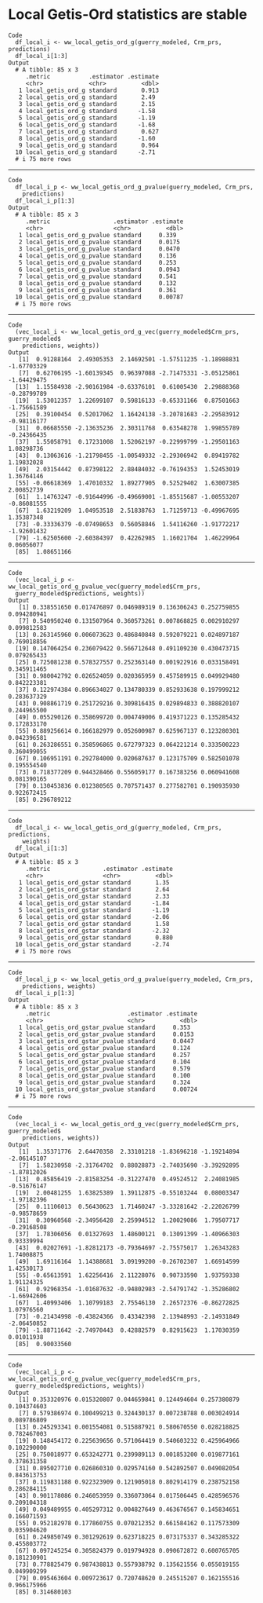 # Local Getis-Ord statistics are stable

    Code
      df_local_i <- ww_local_getis_ord_g(guerry_modeled, Crm_prs, predictions)
      df_local_i[1:3]
    Output
      # A tibble: 85 x 3
         .metric           .estimator .estimate
         <chr>             <chr>          <dbl>
       1 local_getis_ord_g standard       0.913
       2 local_getis_ord_g standard       2.49 
       3 local_getis_ord_g standard       2.15 
       4 local_getis_ord_g standard      -1.58 
       5 local_getis_ord_g standard      -1.19 
       6 local_getis_ord_g standard      -1.68 
       7 local_getis_ord_g standard       0.627
       8 local_getis_ord_g standard      -1.60 
       9 local_getis_ord_g standard       0.964
      10 local_getis_ord_g standard      -2.71 
      # i 75 more rows

---

    Code
      df_local_i_p <- ww_local_getis_ord_g_pvalue(guerry_modeled, Crm_prs,
        predictions)
      df_local_i_p[1:3]
    Output
      # A tibble: 85 x 3
         .metric                  .estimator .estimate
         <chr>                    <chr>          <dbl>
       1 local_getis_ord_g_pvalue standard     0.339  
       2 local_getis_ord_g_pvalue standard     0.0175 
       3 local_getis_ord_g_pvalue standard     0.0470 
       4 local_getis_ord_g_pvalue standard     0.136  
       5 local_getis_ord_g_pvalue standard     0.253  
       6 local_getis_ord_g_pvalue standard     0.0943 
       7 local_getis_ord_g_pvalue standard     0.541  
       8 local_getis_ord_g_pvalue standard     0.132  
       9 local_getis_ord_g_pvalue standard     0.361  
      10 local_getis_ord_g_pvalue standard     0.00787
      # i 75 more rows

---

    Code
      (vec_local_i <- ww_local_getis_ord_g_vec(guerry_modeled$Crm_prs, guerry_modeled$
        predictions, weights))
    Output
       [1]  0.91288164  2.49305353  2.14692501 -1.57511235 -1.18988831 -1.67703329
       [7]  0.62706195 -1.60139345  0.96397088 -2.71475331 -3.05125861 -1.64429475
      [13]  1.15584938 -2.90161984 -0.63376101  0.61005430  2.29888368 -0.28799789
      [19]  1.53012357  1.22699107  0.59816133 -0.65331166  0.87501663 -1.75661589
      [25]  0.39100454  0.52017062  1.16424138 -3.20781683 -2.29583912 -0.98116177
      [31]  0.06685550 -2.13635236  2.30311768  0.63548278  1.99855789 -0.24366435
      [37]  1.55058791  0.17231008  1.52062197 -0.22999799 -1.29501163  1.08298736
      [43]  0.13063616 -1.21798455 -1.00549332 -2.29306942  0.89419782  1.19832028
      [49]  2.03154442  0.87398122  2.88484032 -0.76194353  1.52453019  1.36764146
      [55] -0.06618369  1.47010332  1.89277905  0.52529402  1.63007385  2.00852739
      [61]  1.14763247 -0.91644996 -0.49669001 -1.85515687 -1.00553207 -0.86081555
      [67]  1.63219209  1.04953518  2.51838763  1.71259713 -0.49967695  1.35387348
      [73] -0.33336379 -0.07498653  0.56058846  1.54116260 -1.91772217 -1.92601432
      [79] -1.62505600 -2.60384397  0.42262985  1.16021704  1.46229964  0.06056077
      [85]  1.08651166

---

    Code
      (vec_local_i_p <- ww_local_getis_ord_g_pvalue_vec(guerry_modeled$Crm_prs,
      guerry_modeled$predictions, weights))
    Output
       [1] 0.338551650 0.017476897 0.046989319 0.136306243 0.252759855 0.094280941
       [7] 0.540950240 0.131507964 0.360573261 0.007868825 0.002910297 0.099812583
      [13] 0.263145960 0.006073623 0.486840848 0.592079221 0.024897187 0.769018856
      [19] 0.147064254 0.236079422 0.566712648 0.491109230 0.430473715 0.079265433
      [25] 0.725081238 0.578327557 0.252363140 0.001922916 0.033158491 0.345911465
      [31] 0.980042792 0.026524059 0.020365959 0.457589915 0.049929480 0.842223381
      [37] 0.122974384 0.896634027 0.134780339 0.852933638 0.197999212 0.283637329
      [43] 0.908861719 0.251729216 0.309816435 0.029894833 0.388820107 0.244965500
      [49] 0.055290126 0.358699720 0.004749006 0.419371223 0.135285432 0.172833170
      [55] 0.889256614 0.166182979 0.052600987 0.625967137 0.123280301 0.042396581
      [61] 0.263286551 0.358596865 0.672797323 0.064221214 0.333500223 0.360499055
      [67] 0.106951191 0.292784000 0.020687637 0.123175709 0.582501078 0.195554540
      [73] 0.718377209 0.944328466 0.556059177 0.167383256 0.060941608 0.081390165
      [79] 0.130453836 0.012380565 0.707571437 0.277582701 0.190935930 0.922672415
      [85] 0.296789212

---

    Code
      df_local_i <- ww_local_getis_ord_g(guerry_modeled, Crm_prs, predictions,
        weights)
      df_local_i[1:3]
    Output
      # A tibble: 85 x 3
         .metric               .estimator .estimate
         <chr>                 <chr>          <dbl>
       1 local_getis_ord_gstar standard       1.35 
       2 local_getis_ord_gstar standard       2.64 
       3 local_getis_ord_gstar standard       2.33 
       4 local_getis_ord_gstar standard      -1.84 
       5 local_getis_ord_gstar standard      -1.19 
       6 local_getis_ord_gstar standard      -2.06 
       7 local_getis_ord_gstar standard       1.58 
       8 local_getis_ord_gstar standard      -2.32 
       9 local_getis_ord_gstar standard       0.880
      10 local_getis_ord_gstar standard      -2.74 
      # i 75 more rows

---

    Code
      df_local_i_p <- ww_local_getis_ord_g_pvalue(guerry_modeled, Crm_prs,
        predictions, weights)
      df_local_i_p[1:3]
    Output
      # A tibble: 85 x 3
         .metric                      .estimator .estimate
         <chr>                        <chr>          <dbl>
       1 local_getis_ord_gstar_pvalue standard     0.353  
       2 local_getis_ord_gstar_pvalue standard     0.0153 
       3 local_getis_ord_gstar_pvalue standard     0.0447 
       4 local_getis_ord_gstar_pvalue standard     0.124  
       5 local_getis_ord_gstar_pvalue standard     0.257  
       6 local_getis_ord_gstar_pvalue standard     0.104  
       7 local_getis_ord_gstar_pvalue standard     0.579  
       8 local_getis_ord_gstar_pvalue standard     0.100  
       9 local_getis_ord_gstar_pvalue standard     0.324  
      10 local_getis_ord_gstar_pvalue standard     0.00724
      # i 75 more rows

---

    Code
      (vec_local_i <- ww_local_getis_ord_g_vec(guerry_modeled$Crm_prs, guerry_modeled$
        predictions, weights))
    Output
       [1]  1.35371776  2.64470358  2.33101218 -1.83696218 -1.19214894 -2.06145107
       [7]  1.58230958 -2.31764702  0.88028873 -2.74035690 -3.39292895 -1.87812026
      [13]  0.85856419 -2.81583254 -0.31227470  0.49524512  2.24081985 -0.51676147
      [19]  2.00481255  1.63825389  1.39112875 -0.55103244  0.08003347 -1.97182396
      [25]  0.11106013  0.56430623  1.71460247 -3.33281642 -2.22026799 -0.98578659
      [31]  0.30960568 -2.34956428  2.25994512  1.20029086  1.79507717 -0.29168508
      [37]  1.78306056  0.01327693  1.48600121  0.13091399 -1.40966303  0.93339994
      [43]  0.02027691 -1.82812173 -0.79364697 -2.75575017  1.26343283  1.74008875
      [49]  1.69116164  1.14388681  3.09199200 -0.26702307  1.66914599  1.42530173
      [55] -0.65613591  1.62256416  2.11228076  0.90733590  1.93759338  1.91124325
      [61]  0.92968354 -1.01687632 -0.94802983 -2.54791742 -1.35286802 -1.66942606
      [67]  1.40993406  1.10799183  2.75546130  2.26572376 -0.86272825  1.07976560
      [73] -0.21434998 -0.43824366  0.43342398  2.13948993 -2.14931849 -2.06450852
      [79] -1.88711642 -2.74970443  0.42882579  0.82915623  1.17030359  0.01011938
      [85]  0.90033560

---

    Code
      (vec_local_i_p <- ww_local_getis_ord_g_pvalue_vec(guerry_modeled$Crm_prs,
      guerry_modeled$predictions, weights))
    Output
       [1] 0.353320976 0.015320807 0.044659841 0.124494604 0.257380879 0.104374603
       [7] 0.579386974 0.100499213 0.324430137 0.007238788 0.003024914 0.089786809
      [13] 0.245293341 0.001554081 0.515887921 0.580670550 0.028218825 0.782467003
      [19] 0.148454172 0.225639656 0.571064419 0.540603232 0.425964966 0.102290000
      [25] 0.750018977 0.653242771 0.239989113 0.001853200 0.019877161 0.378631358
      [31] 0.895027710 0.026860310 0.029574160 0.542892507 0.049082054 0.843613753
      [37] 0.119831188 0.922323909 0.121905018 0.802914179 0.238752158 0.286284115
      [43] 0.901178086 0.246053959 0.336073064 0.017506445 0.428596576 0.209104318
      [49] 0.049489955 0.405297312 0.004827649 0.463676567 0.145834651 0.166071593
      [55] 0.952182978 0.177860755 0.070212352 0.661584162 0.117573309 0.035904620
      [61] 0.249850749 0.301292619 0.623718225 0.073175337 0.343285322 0.455803772
      [67] 0.097245254 0.305824379 0.019794928 0.090672872 0.600765705 0.181230901
      [73] 0.778825479 0.987438813 0.557938792 0.135621556 0.055019155 0.049909299
      [79] 0.095463604 0.009723617 0.720748620 0.245515207 0.162155516 0.966175966
      [85] 0.314680103

